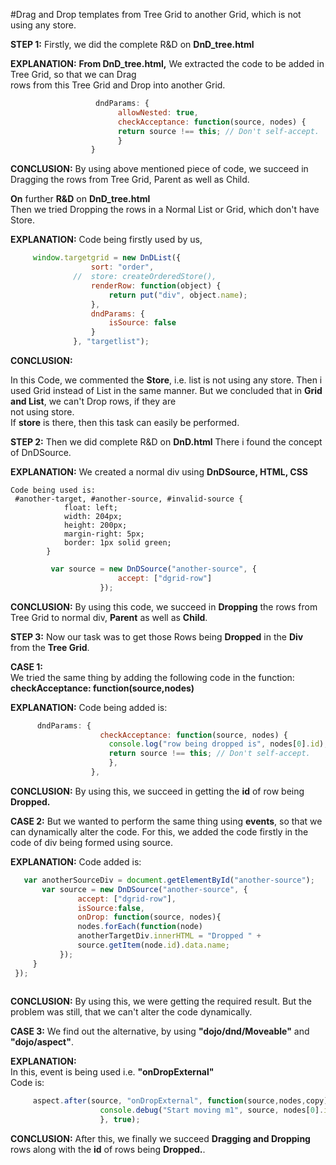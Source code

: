#Drag and Drop templates from Tree Grid to another Grid, which is not using any store.

**STEP 1:**
 Firstly, we did the complete R&D on **DnD_tree.html**
 
**EXPLANATION:**
**From DnD_tree.html,**
	  We extracted the code to be added in Tree Grid, so that we can Drag       
	  rows from this Tree Grid and Drop into another Grid.
```js
				   dndParams: {
						allowNested: true, 
						checkAcceptance: function(source, nodes) {
						return source !== this; // Don't self-accept.
						}
				  }
```
	
		
**CONCLUSION:**
	By using above mentioned piece of code, we succeed in Dragging the 
	rows from Tree Grid, Parent as well as Child.
	
**On** further **R&D** on **DnD_tree.html**				
Then we tried Dropping the rows in a Normal List or Grid, which don't have Store.

**EXPLANATION:**
    Code being firstly used by us,
  ```js
       window.targetgrid = new DnDList({
					sort: "order",
				//	store: createOrderedStore(),
					renderRow: function(object) {
						return put("div", object.name);
					},
					dndParams: {
						isSource: false
					}
				}, "targetlist");  
```
**CONCLUSION:**	
   
   In this Code, we commented the **Store**, i.e. list is not using any store.
   Then i used Grid instead of List in the same manner.
   But we concluded that in **Grid and List**, we can't Drop rows, if they are   
   not using store.     
   If **store** is there, then this task can easily be performed. 	  
		
**STEP 2:**
    Then we did complete R&D on **DnD.html**
    There i found the concept of DnDSource.
                                  
 **EXPLANATION:**
    We created a normal div using **DnDSource, HTML, CSS**
    
    Code being used is:
     #another-target, #another-source, #invalid-source {
				float: left;
				width: 204px;
				height: 200px;
				margin-right: 5px;
				border: 1px solid green;
			}		
```js
         var source = new DnDSource("another-source", {
						accept: ["dgrid-row"]						
					});                        
```                                                                                                            
**CONCLUSION:**
   By using this code, we succeed in **Dropping** the rows from Tree Grid
   to normal div, **Parent** as well as **Child**.

**STEP 3:**
   Now our task was to get those Rows being **Dropped** in the **Div**   
   from the **Tree Grid**.
  
**CASE 1:**  
   We tried the same thing by adding the following code in the function:
   **checkAcceptance: function(source,nodes)**
   
 **EXPLANATION:**
    Code being added is:
  ```js
        dndParams: {
					  checkAcceptance: function(source, nodes) {
						console.log("row being dropped is", nodes[0].id);
						return source !== this; // Don't self-accept.
						},
					},
  ```                                          
**CONCLUSION:**
    By using this, we succeed in getting the **id** of row being   
    **Dropped.**
     
**CASE 2:**
    But we wanted to perform the same thing using **events**, so that we 
    can dynamically alter the code.
    For this, we added the code firstly in the code of div being formed
    using source.

 **EXPLANATION:**
    Code added is:
 ```js
    var anotherSourceDiv = document.getElementById("another-source");
		var source = new DnDSource("another-source", {
				accept: ["dgrid-row"],
			 	isSource:false,
		     	onDrop: function(source, nodes){
		 		nodes.forEach(function(node)
		 		anotherTargetDiv.innerHTML = "Dropped " +     
		 		source.getItem(node.id).data.name;
			});
	  }
  });
  
 ```
 **CONCLUSION:**
     By using this, we were getting the required result.
     But the problem was still, that we can't alter the code dynamically.
     
**CASE 3:**
	We find out the alternative, by using **"dojo/dnd/Moveable"**
    and **"dojo/aspect"**.
    
**EXPLANATION:**  
    In this, event is being used i.e. **"onDropExternal"**    
    Code is:
```js
     aspect.after(source, "onDropExternal", function(source,nodes,copy){		
					console.debug("Start moving m1", source, nodes[0].id);
					}, true);    
 ```                                                         
 **CONCLUSION:**
      After this, we finally we succeed **Dragging and Dropping** rows along
      with the **id** of rows being **Dropped.**.

